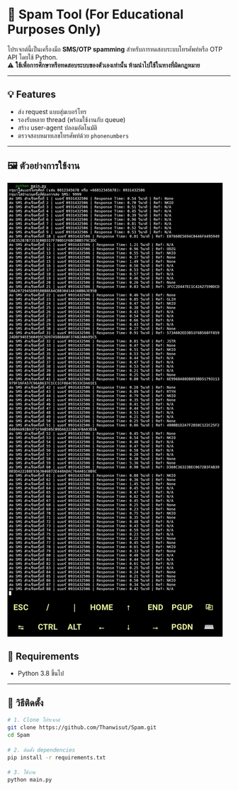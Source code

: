 # 📱 Spam Tool (For Educational Purposes Only)

โปรเจกต์นี้เป็นเครื่องมือ **SMS/OTP spamming** สำหรับการทดสอบระบบโทรศัพท์หรือ OTP API โดยใช้ Python.  
⚠️ **ใช้เพื่อการศึกษาหรือทดสอบระบบของตัวเองเท่านั้น ห้ามนำไปใช้ในทางที่ผิดกฎหมาย**

---

## 💡 Features

- ส่ง request แบบสุ่มเบอร์โทร
- รองรับหลาย thread (พร้อมใช้งานกับ queue)
- สร้าง user-agent ปลอมอัตโนมัติ
- ตรวจสอบหมายเลขโทรศัพท์ด้วย `phonenumbers`

---
## 🖼️ ตัวอย่างการใช้งาน

![Demo Screenshot](example.jpg)


## 🧪 Requirements

- Python 3.8 ขึ้นไป

---

## 🔧 วิธีติดตั้ง

```bash
# 1. Clone โปรเจกต์
git clone https://github.com/Thanwisut/Spam.git
cd Spam

# 2. ติดตั้ง dependencies
pip install -r requirements.txt

# 3. ใช้งาน
python main.py 
